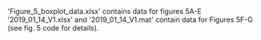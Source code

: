 'Figure_5_boxplot_data.xlsx' contains data for figures 5A-E
'2019_01_14_V1.xlsx' and '2019_01_14_V1.mat' contain data for Figures 5F-G (see fig. 5 code for details).